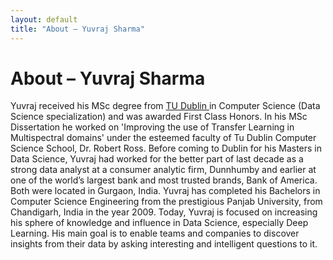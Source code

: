 ```yaml
---
layout: default
title: "About – Yuvraj Sharma"
---
```


<h1> About – Yuvraj Sharma </h1>

Yuvraj received his MSc degree from <a href="https://www.tudublin.ie/"> TU Dublin </a>  in Computer Science (Data Science specialization) and was awarded First Class Honors. In his MSc Dissertation he worked on 'Improving the use of Transfer Learning in Multispectral domains' under the esteemed faculty of Tu Dublin Computer Science School, Dr. Robert Ross. Before coming to Dublin for his Masters in Data Science, Yuvraj had worked for the better part of last decade as a  strong data analyst at a consumer analytic firm, Dunnhumby and earlier at one of the world’s largest bank and most trusted brands, Bank of America. Both were located in Gurgaon, India. Yuvraj has completed his Bachelors in Computer Science Engineering from the prestigious Panjab University, from Chandigarh, India in the year 2009. Today, Yuvraj is focused on increasing his sphere of knowledge and influence in Data Science, especially Deep Learning. His main goal is to enable teams and companies to discover insights from their data by asking interesting and intelligent questions to it.

